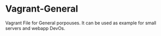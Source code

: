 # Vagrant-General
Vagrant File for General porpouses. It can be used as example for small servers and webapp DevOs.

